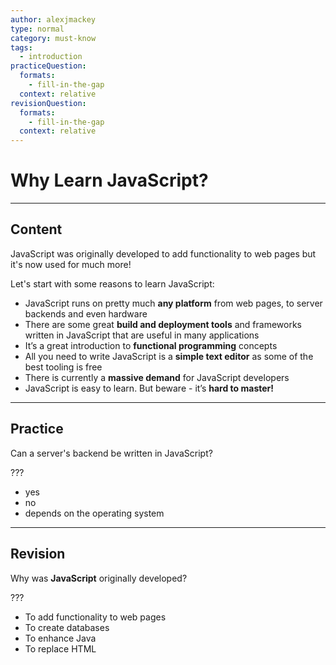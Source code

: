 ```yaml
---
author: alexjmackey
type: normal
category: must-know
tags:
  - introduction
practiceQuestion:
  formats:
    - fill-in-the-gap
  context: relative
revisionQuestion:
  formats:
    - fill-in-the-gap
  context: relative
---
```


# Why Learn JavaScript?


---

## Content

JavaScript was originally developed to add functionality to web pages but it's now used for much more!

Let's start with some reasons to learn JavaScript:

- JavaScript runs on pretty much **any platform** from web pages, to server backends and even hardware
- There are some great **build and deployment tools** and frameworks written in JavaScript that are useful in many applications
- It’s a great introduction to **functional programming** concepts
- All you need to write JavaScript is a **simple text editor** as some of the best tooling is free
- There is currently a **massive demand** for JavaScript developers
- JavaScript is easy to learn. But beware - it’s **hard to master!**


---

## Practice

Can a server's backend be written in JavaScript?

???

- yes
- no
- depends on the operating system


---

## Revision

Why was **JavaScript** originally developed?

???

- To add functionality to web pages
- To create databases
- To enhance Java
- To replace HTML
 
